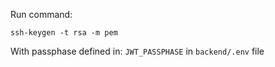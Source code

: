 Run command:

```
ssh-keygen -t rsa -m pem
```

With passphase defined in: `JWT_PASSPHASE` in `backend/.env` file
